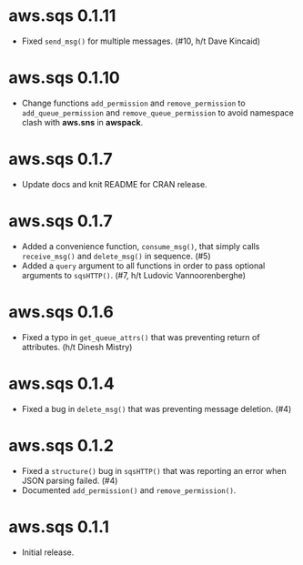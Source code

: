 # aws.sqs 0.1.11

* Fixed `send_msg()` for multiple messages. (#10, h/t Dave Kincaid)

# aws.sqs 0.1.10

* Change functions `add_permission` and `remove_permission` to `add_queue_permission` and `remove_queue_permission` to avoid namespace clash with **aws.sns** in **awspack**.

# aws.sqs 0.1.7

* Update docs and knit README for CRAN release.

# aws.sqs 0.1.7

* Added a convenience function, `consume_msg()`, that simply calls `receive_msg()` and `delete_msg()` in sequence. (#5)
* Added a `query` argument to all functions in order to pass optional arguments to `sqsHTTP()`. (#7, h/t Ludovic Vannoorenberghe)

# aws.sqs 0.1.6

* Fixed a typo in `get_queue_attrs()` that was preventing return of attributes. (h/t Dinesh Mistry)

# aws.sqs 0.1.4

* Fixed a bug in `delete_msg()` that was preventing message deletion. (#4)

# aws.sqs 0.1.2

* Fixed a `structure()` bug in `sqsHTTP()` that was reporting an error when JSON parsing failed. (#4)
* Documented `add_permission()` and `remove_permission()`.

# aws.sqs 0.1.1

* Initial release.
